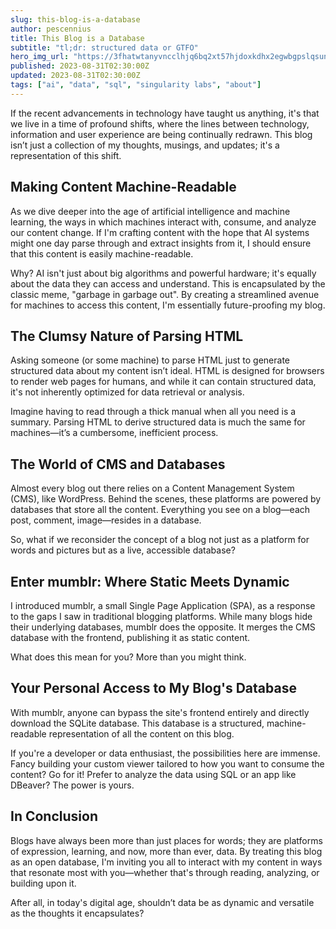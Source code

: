```yaml
---
slug: this-blog-is-a-database
author: pescennius
title: This Blog is a Database
subtitle: "tl;dr: structured data or GTFO"
hero_img_url: "https://3fhatwtanyvncclhjq6bq2xt57hjdoxkdhx2egwbgpslqsunwqlq.arweave.net/2U4J2mBuKtEJZ0w8GGrz786RuuoZ76IawTPkuEqNtBc"
published: 2023-08-31T02:30:00Z
updated: 2023-08-31T02:30:00Z
tags: ["ai", "data", "sql", "singularity labs", "about"]
---
```


If the recent advancements in technology have taught us anything, it's that we live in a time of profound shifts, where the lines between technology, information and user experience are being continually redrawn. This blog isn’t just a collection of my thoughts, musings, and updates; it's a representation of this shift.

## Making Content Machine-Readable

As we dive deeper into the age of artificial intelligence and machine learning, the ways in which machines interact with, consume, and analyze our content change. If I'm crafting content with the hope that AI systems might one day parse through and extract insights from it, I should ensure that this content is easily machine-readable.

Why? AI isn't just about big algorithms and powerful hardware; it's equally about the data they can access and understand. This is encapsulated by the classic meme, "garbage in garbage out". By creating a streamlined avenue for machines to access this content, I'm essentially future-proofing my blog.

## The Clumsy Nature of Parsing HTML

Asking someone (or some machine) to parse HTML just to generate structured data about my content isn’t ideal. HTML is designed for browsers to render web pages for humans, and while it can contain structured data, it's not inherently optimized for data retrieval or analysis.

Imagine having to read through a thick manual when all you need is a summary. Parsing HTML to derive structured data is much the same for machines—it’s a cumbersome, inefficient process.

## The World of CMS and Databases

Almost every blog out there relies on a Content Management System (CMS), like WordPress. Behind the scenes, these platforms are powered by databases that store all the content. Everything you see on a blog—each post, comment, image—resides in a database.

So, what if we reconsider the concept of a blog not just as a platform for words and pictures but as a live, accessible database?

## Enter mumblr: Where Static Meets Dynamic

I introduced mumblr, a small Single Page Application (SPA), as a response to the gaps I saw in traditional blogging platforms. While many blogs hide their underlying databases, mumblr does the opposite. It merges the CMS database with the frontend, publishing it as static content.

What does this mean for you? More than you might think.

## Your Personal Access to My Blog's Database

With mumblr, anyone can bypass the site's frontend entirely and directly download the SQLite database. This database is a structured, machine-readable representation of all the content on this blog.

If you're a developer or data enthusiast, the possibilities here are immense. Fancy building your custom viewer tailored to how you want to consume the content? Go for it! Prefer to analyze the data using SQL or an app like DBeaver? The power is yours.

## In Conclusion

Blogs have always been more than just places for words; they are platforms of expression, learning, and now, more than ever, data. By treating this blog as an open database, I'm inviting you all to interact with my content in ways that resonate most with you—whether that's through reading, analyzing, or building upon it.

After all, in today's digital age, shouldn’t data be as dynamic and versatile as the thoughts it encapsulates?